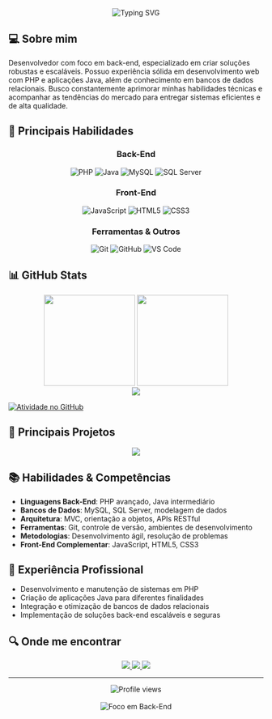 <div align="center">
  <img src="https://readme-typing-svg.herokuapp.com/?font=Fira+Code&size=35&pause=1000&color=712FC0&center=true&vCenter=true&random=false&width=600&height=70&lines=Olá!+Eu+sou+o+Matheus+Yan;Desenvolvedor+Back-End;PHP+%7C+Java+%7C+SQL" alt="Typing SVG" />
</div>

## 💻 Sobre mim

Desenvolvedor com foco em back-end, especializado em criar soluções robustas e escaláveis. Possuo experiência sólida em desenvolvimento web com PHP e aplicações Java, além de conhecimento em bancos de dados relacionais. Busco constantemente aprimorar minhas habilidades técnicas e acompanhar as tendências do mercado para entregar sistemas eficientes e de alta qualidade.

## 🚀 Principais Habilidades

<div align="center">
  
  ### Back-End
  ![PHP](https://img.shields.io/badge/PHP-777BB4?style=for-the-badge&logo=php&logoColor=white)
  ![Java](https://img.shields.io/badge/Java-ED8B00?style=for-the-badge&logo=openjdk&logoColor=white)
  ![MySQL](https://img.shields.io/badge/MySQL-005C84?style=for-the-badge&logo=mysql&logoColor=white)
  ![SQL Server](https://img.shields.io/badge/Microsoft_SQL_Server-CC2927?style=for-the-badge&logo=microsoft-sql-server&logoColor=white)
  
  ### Front-End
  ![JavaScript](https://img.shields.io/badge/JavaScript-F7DF1E?style=for-the-badge&logo=javascript&logoColor=black)
  ![HTML5](https://img.shields.io/badge/HTML5-E34F26?style=for-the-badge&logo=html5&logoColor=white)
  ![CSS3](https://img.shields.io/badge/CSS3-1572B6?style=for-the-badge&logo=css3&logoColor=white)
  
  ### Ferramentas & Outros
  ![Git](https://img.shields.io/badge/GIT-E44C30?style=for-the-badge&logo=git&logoColor=white)
  ![GitHub](https://img.shields.io/badge/GitHub-100000?style=for-the-badge&logo=github&logoColor=white)
  ![VS Code](https://img.shields.io/badge/Visual_Studio_Code-0078D4?style=for-the-badge&logo=visual-studio-code&logoColor=white)
</div>

## 📊 GitHub Stats

<div align="center">
  <img height="180em" src="https://github-readme-stats.vercel.app/api?username=MatheusYanr&show_icons=true&theme=midnight-purple&locale=pt-br&include_all_commits=true&count_private=true"/>
  <img height="180em" src="https://github-readme-stats.vercel.app/api/top-langs/?username=MatheusYanr&layout=compact&langs_count=7&theme=midnight-purple&hide=HTML,TeX"/>
</div>

<div align="center">
  <img src="https://github-profile-trophy.vercel.app/?username=MatheusYanr&theme=nord&row=1&column=6&margin-w=15&margin-h=15" />
</div>

[![Atividade no GitHub](https://github-readme-activity-graph.vercel.app/graph?username=MatheusYanr&bg_color=0d1117&color=8a2be2&line=9146ff&point=9370db&area=true&hide_border=true)](https://github.com/MatheusYanr)

## 🎯 Principais Projetos

<div align="center">
  <a href="https://github.com/MatheusYanr/java_projects">
    <img align="center" src="https://github-readme-stats.vercel.app/api/pin/?username=MatheusYanr&repo=java_projects&theme=midnight-purple" />
  </a>
</div>

## 📚 Habilidades & Competências

- **Linguagens Back-End**: PHP avançado, Java intermediário
- **Bancos de Dados**: MySQL, SQL Server, modelagem de dados
- **Arquitetura**: MVC, orientação a objetos, APIs RESTful
- **Ferramentas**: Git, controle de versão, ambientes de desenvolvimento
- **Metodologias**: Desenvolvimento ágil, resolução de problemas
- **Front-End Complementar**: JavaScript, HTML5, CSS3

## 💼 Experiência Profissional

- Desenvolvimento e manutenção de sistemas em PHP
- Criação de aplicações Java para diferentes finalidades
- Integração e otimização de bancos de dados relacionais
- Implementação de soluções back-end escaláveis e seguras

## 🔍 Onde me encontrar

<div align="center">
  <a href="https://www.linkedin.com/in/matheusyandosreis/" target="_blank">
    <img src="https://img.shields.io/badge/-LinkedIn-%230077B5?style=for-the-badge&logo=linkedin&logoColor=white">
  </a>
  <a href="mailto:reismatheusyan87@gmail.com" target="_blank">
    <img src="https://img.shields.io/badge/-Gmail-%23333?style=for-the-badge&logo=gmail&logoColor=white">
  </a>
  <a href="https://www.instagram.com/matheus_yan_reis/" target="_blank">
    <img src="https://img.shields.io/badge/Instagram-E4405F?style=for-the-badge&logo=instagram&logoColor=white">
  </a>
</div>

---

<div align="center">
  <img src="https://komarev.com/ghpvc/?username=MatheusYanr&color=blueviolet&style=flat-square&label=Visualizações+do+Perfil" alt="Profile views" />
  <br><br>
  <img src="https://img.shields.io/badge/Foco_em-Back--End-8A2BE2?style=for-the-badge" alt="Foco em Back-End">
</div>
